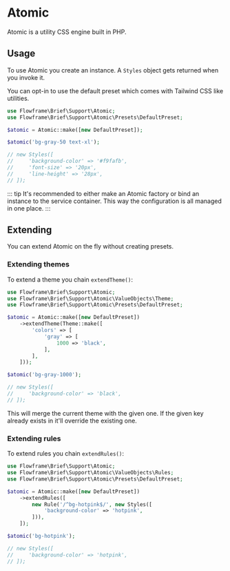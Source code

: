# Atomic

Atomic is a utility CSS engine built in PHP.

## Usage

To use Atomic you create an instance. A `Styles` object gets returned when you invoke it.

You can opt-in to use the default preset which comes with Tailwind CSS like utilities.

```php
use Flowframe\Brief\Support\Atomic;
use Flowframe\Brief\Support\Atomic\Presets\DefaultPreset;

$atomic = Atomic::make([new DefaultPreset]);

$atomic('bg-gray-50 text-xl');

// new Styles([
//     'background-color' => '#f9fafb',
//     'font-size' => '20px',
//     'line-height' => '28px',
// ]);
```

::: tip
It's recommended to either make an Atomic factory or bind an instance to the service container. This way the configuration is all managed in one place.
:::

## Extending

You can extend Atomic on the fly without creating presets.

### Extending themes

To extend a theme you chain `extendTheme()`:

```php
use Flowframe\Brief\Support\Atomic;
use Flowframe\Brief\Support\Atomic\ValueObjects\Theme;
use Flowframe\Brief\Support\Atomic\Presets\DefaultPreset;

$atomic = Atomic::make([new DefaultPreset])
    ->extendTheme(Theme::make([
        'colors' => [
            'gray' => [
                1000 => 'black',
            ],
        ],
    ]));

$atomic('bg-gray-1000');

// new Styles([
//     'background-color' => 'black',
// ]);
```

This will merge the current theme with the given one. If the given key already exists in it'll override the existing one.

### Extending rules

To extend rules you chain `extendRules()`:

```php
use Flowframe\Brief\Support\Atomic;
use Flowframe\Brief\Support\Atomic\ValueObjects\Rules;
use Flowframe\Brief\Support\Atomic\Presets\DefaultPreset;

$atomic = Atomic::make([new DefaultPreset])
    ->extendRules([
        new Rule('/^bg-hotpink$/', new Styles([
            'background-color' => 'hotpink',
        ])),
    ]);

$atomic('bg-hotpink');

// new Styles([
//     'background-color' => 'hotpink',
// ]);
```
